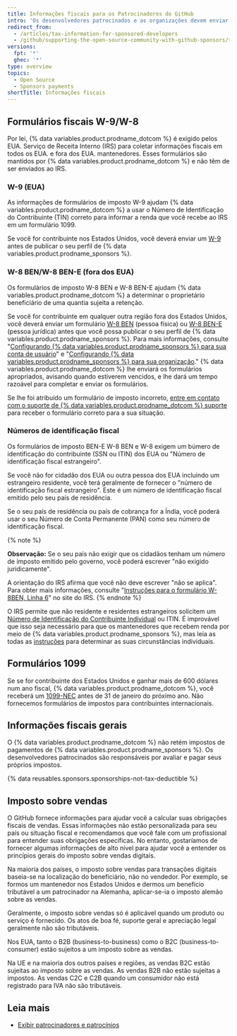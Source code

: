 ```yaml
---
title: Informações fiscais para os Patrocinadores do GitHub
intro: 'Os desenvolvedores patrocinados e as organizações devem enviar informações fiscais para {% data variables.product.prodname_dotcom %} e são responsáveis por avaliar e pagar seus próprios impostos.'
redirect_from:
  - /articles/tax-information-for-sponsored-developers
  - /github/supporting-the-open-source-community-with-github-sponsors/tax-information-for-sponsored-developers
versions:
  fpt: '*'
  ghec: '*'
type: overview
topics:
  - Open Source
  - Sponsors payments
shortTitle: Informações fiscais
---
```


## Formulários fiscais W-9/W-8

Por lei, {% data variables.product.prodname_dotcom %} é exigido pelos EUA. Serviço de Receita Interno (IRS) para coletar informações fiscais em todos os EUA. e fora dos EUA. mantenedores. Esses formulários são mantidos por {% data variables.product.prodname_dotcom %} e não têm de ser enviados ao IRS.

### W-9 (EUA)

As informações de formulários de imposto W-9 ajudam {% data variables.product.prodname_dotcom %} a usar o Número de Identificação do Contribuinte (TIN) correto para informar a renda que você recebe ao IRS em um formulário 1099.

Se você for contribuinte nos Estados Unidos, você deverá enviar um [W-9](https://www.irs.gov/forms-pubs/about-form-w-9) antes de publicar o seu perfil de {% data variables.product.prodname_sponsors %}.

### W-8 BEN/W-8 BEN-E (fora dos EUA)

Os formulários de imposto W-8 BEN e W-8 BEN-E ajudam {% data variables.product.prodname_dotcom %} a determinar o proprietário beneficiário de uma quantia sujeita a retenção.

Se você for contribuinte em qualquer outra região fora dos Estados Unidos, você deverá enviar um formulário [W-8 BEN](https://www.irs.gov/pub/irs-pdf/fw8ben.pdf) (pessoa física) ou [W-8 BEN-E](https://www.irs.gov/forms-pubs/about-form-w-8-ben-e) (pessoa jurídica) antes que você possa publicar o seu perfil de {% data variables.product.prodname_sponsors %}. Para mais informações, consulte "[Configurando {% data variables.product.prodname_sponsors %} para sua conta de usuário](/sponsors/receiving-sponsorships-through-github-sponsors/setting-up-github-sponsors-for-your-user-account#submitting-your-tax-information)" e "[Configurando {% data variables.product.prodname_sponsors %} para sua organização](/sponsors/receiving-sponsorships-through-github-sponsors/setting-up-github-sponsors-for-your-organization#submitting-your-tax-information)." {% data variables.product.prodname_dotcom %} lhe enviará os formulários apropriados, avisando quando estiverem vencidos, e lhe dará um tempo razoável para completar e enviar os formulários.

Se lhe foi atribuído um formulário de imposto incorreto, [entre em contato com o suporte de {% data variables.product.prodname_dotcom %} suporte](https://support.github.com/contact?form%5Bsubject%5D=GitHub%20Sponsors:%20tax%20form&tags=sponsors) para receber o formulário correto para a sua situação.

### Números de identificação fiscal

Os formulários de imposto BEN-E W-8 BEN e W-8 exigem um búmero de identificação do contribuinte (SSN ou ITIN) dos EUA ou "Número de identificação fiscal estrangeiro".

Se você não for cidadão dos EUA ou outra pessoa dos EUA incluindo um estrangeiro residente, você terá geralmente de fornecer o "número de identificação fiscal estrangeiro". Este é um número de identificação fiscal emitido pelo seu país de residência.

Se o seu país de residência ou país de cobrança for a Índia, você poderá usar o seu Número de Conta Permanente (PAN) como seu número de identificação fiscal.

{% note %}

**Observação:** Se o seu país não exigir que os cidadãos tenham um número de imposto emitido pelo governo, você poderá escrever "não exigido juridicamente".

A orientação do IRS afirma que você não deve escrever "não se aplica". Para obter mais informações, consulte "[Instruções para o formulário W-8BEN, Linha 6](https://www.irs.gov/instructions/iw8ben#idm139867098922656)" no site do IRS.
{% endnote %}

O IRS permite que não residente e residentes estrangeiros solicitem um [Número de Identificação do Contribuinte Individual](https://www.irs.gov/individuals/international-taxpayers/taxpayer-identification-numbers-tin#itin) ou ITIN. É improvável que isso seja necessário para que os mantenedores que recebem renda por meio de {% data variables.product.prodname_sponsors %}, mas leia as todas as [instruções](https://www.irs.gov/pub/irs-pdf/iw8ben.pdf) para determinar as suas circunstâncias individuais.

## Formulários 1099

Se se for contribuinte dos Estados Unidos e ganhar mais de 600 dólares num ano fiscal, {% data variables.product.prodname_dotcom %}, você receberá um [1099-NEC](https://www.irs.gov/forms-pubs/about-form-1099-nec) antes de 31 de janeiro do próximo ano. Não fornecemos formulários de impostos para contribuintes internacionais.

## Informações fiscais gerais

O {% data variables.product.prodname_dotcom %} não retém impostos de pagamentos de {% data variables.product.prodname_sponsors %}. Os desenvolvedores patrocinados são responsáveis por avaliar e pagar seus próprios impostos.

{% data reusables.sponsors.sponsorships-not-tax-deductible %}

## Imposto sobre vendas

O GitHub fornece informações para ajudar você a calcular suas obrigações fiscais de vendas. Essas informações não estão personalizada para seu país ou situação fiscal e recomendamos que você fale com um profissional para entender suas obrigações específicas. No entanto, gostaríamos de fornecer algumas informações de alto nível para ajudar você a entender os princípios gerais do imposto sobre vendas digitais.

Na maioria dos países, o imposto sobre vendas para transações digitais baseia-se na localização do beneficiário, não no vendedor. Por exemplo, se formos um mantenedor nos Estados Unidos e dermos um benefício tributável a um patrocinador na Alemanha, aplicar-se-ia o imposto alemão sobre as vendas.

Geralmente, o imposto sobre vendas só é aplicável quando um produto ou serviço é fornecido. Os atos de boa fé, suporte geral e apreciação legal geralmente não são tributáveis.

Nos EUA, tanto o B2B (business-to-business) como o B2C (business-to-consumer) estão sujeitos a um imposto sobre as vendas.

Na UE e na maioria dos outros países e regiões, as vendas B2C estão sujeitas ao imposto sobre as vendas. As vendas B2B não estão sujeitas a impostos. As vendas C2C e C2B quando um consumidor não está registrado para IVA não são tributáveis.

## Leia mais

- [Exibir patrocinadores e patrocínios](/sponsors/receiving-sponsorships-through-github-sponsors/viewing-your-sponsors-and-sponsorships)
